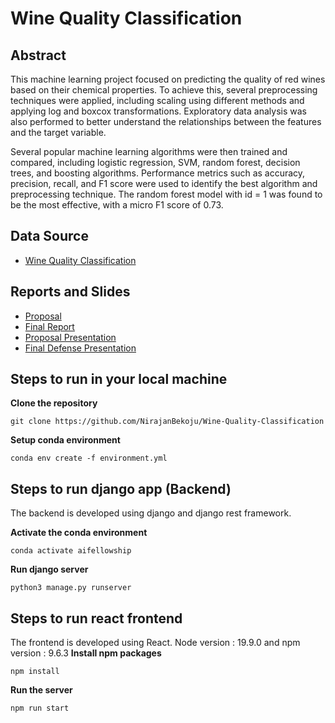 # Wine Quality Classification

## Abstract
This machine learning project focused on predicting the quality of red wines based on their
chemical properties. To achieve this, several preprocessing techniques were applied, including
scaling using different methods and applying log and boxcox transformations. Exploratory data
analysis was also performed to better understand the relationships between the features and the
target variable.

Several popular machine learning algorithms were then trained and compared, including logistic
regression, SVM, random forest, decision trees, and boosting algorithms. Performance metrics
such as accuracy, precision, recall, and F1 score were used to identify the best algorithm and
preprocessing technique. The random forest model with id = 1 was found to be the most effective,
with a micro F1 score of 0.73.


## Data Source
- [Wine Quality Classification](https://archive.ics.uci.edu/ml/datasets/wine+quality)

## Reports and Slides
- [Proposal](https://github.com/NirajanBekoju/Wine-Quality-Classification/blob/master/Proposal/main.pdf)
- [Final Report](https://github.com/NirajanBekoju/Wine-Quality-Classification/blob/master/Report/main.pdf)
- [Proposal Presentation](https://github.com/NirajanBekoju/Wine-Quality-Classification/blob/master/proposal_presentation.pdf)
- [Final Defense Presentation](https://github.com/NirajanBekoju/Wine-Quality-Classification/blob/master/prabhat_29_wineQualityClassification.pdf)
## Steps to run in your local machine
**Clone the repository**

```
git clone https://github.com/NirajanBekoju/Wine-Quality-Classification
```

**Setup conda environment**

```
conda env create -f environment.yml
```

## Steps to run django app (Backend)
The backend is developed using django and django rest framework.

**Activate the conda environment**
```
conda activate aifellowship
```

**Run django server**
```
python3 manage.py runserver
```

## Steps to run react frontend
The frontend is developed using React. Node version : 19.9.0 and npm version : 9.6.3
**Install npm packages**
```
npm install 
```

**Run the server**
```
npm run start
```



